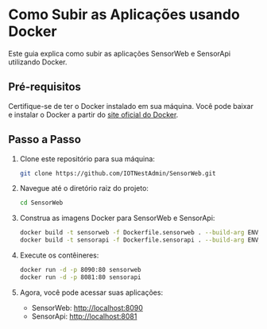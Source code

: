 # Como Subir as Aplicações usando Docker

Este guia explica como subir as aplicações SensorWeb e SensorApi utilizando Docker.

## Pré-requisitos

Certifique-se de ter o Docker instalado em sua máquina. Você pode baixar e instalar o Docker a partir do [site oficial do Docker](https://www.docker.com/get-started).

## Passo a Passo

1. Clone este repositório para sua máquina:

    ```bash
    git clone https://github.com/IOTNestAdmin/SensorWeb.git
    ```

2. Navegue até o diretório raiz do projeto:

    ```bash
    cd SensorWeb
    ```

3. Construa as imagens Docker para SensorWeb e SensorApi:

    ```bash
    docker build -t sensorweb -f Dockerfile.sensorweb . --build-arg ENV_KEY=hlg
    docker build -t sensorapi -f Dockerfile.sensorapi . --build-arg ENV_KEY=hlg
    ```

4. Execute os contêineres:

    ```bash
    docker run -d -p 8090:80 sensorweb 
    docker run -d -p 8081:80 sensorapi
    ```

5. Agora, você pode acessar suas aplicações:

    - SensorWeb: [http://localhost:8090](http://localhost:8090)
    - SensorApi: [http://localhost:8081](http://localhost:8081)



